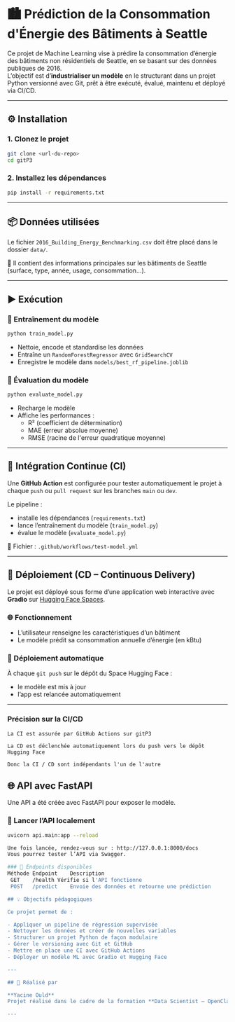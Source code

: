 # 🏙️ Prédiction de la Consommation d'Énergie des Bâtiments à Seattle

Ce projet de Machine Learning vise à prédire la consommation d’énergie des bâtiments non résidentiels de Seattle, en se basant sur des données publiques de 2016.  
L’objectif est d’**industrialiser un modèle** en le structurant dans un projet Python versionné avec Git, prêt à être exécuté, évalué, maintenu et déployé via CI/CD.

---

## ⚙️ Installation

### 1. Clonez le projet

```bash
git clone <url-du-repo>
cd gitP3
```

### 2. Installez les dépendances

```bash
pip install -r requirements.txt
```

---

## 📦 Données utilisées

Le fichier `2016_Building_Energy_Benchmarking.csv` doit être placé dans le dossier `data/`.

🔗 Il contient des informations principales sur les bâtiments de Seattle (surface, type, année, usage, consommation...).

---


## ▶️ Exécution

### 🔹 Entraînement du modèle

```bash
python train_model.py
```

- Nettoie, encode et standardise les données
- Entraîne un `RandomForestRegressor` avec `GridSearchCV`
- Enregistre le modèle dans `models/best_rf_pipeline.joblib`

### 🔹 Évaluation du modèle

```bash
python evaluate_model.py
```

- Recharge le modèle
- Affiche les performances :
  - R² (coefficient de détermination)
  - MAE (erreur absolue moyenne)
  - RMSE (racine de l'erreur quadratique moyenne)

---

## 🔁 Intégration Continue (CI)

Une **GitHub Action** est configurée pour tester automatiquement le projet à chaque `push` ou `pull request` sur les branches `main` ou `dev`.

Le pipeline :

- installe les dépendances (`requirements.txt`)
- lance l’entraînement du modèle (`train_model.py`)
- évalue le modèle (`evaluate_model.py`)

📄 Fichier : `.github/workflows/test-model.yml`

---

## 🚀 Déploiement (CD – Continuous Delivery)

Le projet est déployé sous forme d’une application web interactive avec **Gradio** sur [Hugging Face Spaces](https://huggingface.co/spaces/yacineould/P3_ML_deployment).

### 🌐 Fonctionnement

- L’utilisateur renseigne les caractéristiques d’un bâtiment
- Le modèle prédit sa consommation annuelle d’énergie (en kBtu)

### 🔄 Déploiement automatique

À chaque `git push` sur le dépôt du Space Hugging Face :

- le modèle est mis à jour
- l’app est relancée automatiquement

---
### Précision sur la CI/CD

    La CI est assurée par GitHub Actions sur gitP3

    La CD est déclenchée automatiquement lors du push vers le dépôt Hugging Face

    Donc la CI / CD sont indépendants l'un de l'autre

## 🌐 API avec FastAPI

Une API a été créée avec FastAPI pour exposer le modèle.

### 🔸 Lancer l’API localement

```bash
uvicorn api.main:app --reload

Une fois lancée, rendez-vous sur : http://127.0.0.1:8000/docs
Vous pourrez tester l’API via Swagger.

### 📍 Endpoints disponibles
Méthode	Endpoint	Description
 GET	/health	Vérifie si l'API fonctionne
 POST	/predict	Envoie des données et retourne une prédiction

## 💡 Objectifs pédagogiques

Ce projet permet de :

- Appliquer un pipeline de régression supervisée
- Nettoyer les données et créer de nouvelles variables
- Structurer un projet Python de façon modulaire
- Gérer le versioning avec Git et GitHub
- Mettre en place une CI avec GitHub Actions
- Déployer un modèle ML avec Gradio et Hugging Face

---

## 👤 Réalisé par

**Yacine Ould**  
Projet réalisé dans le cadre de la formation **Data Scientist – OpenClassrooms**

---

